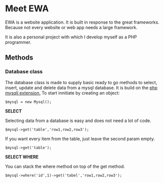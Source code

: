 # Meet EWA

EWA is a website application. It is built in response to the great frameworks. Because not every website or web app needs a large framework.

It is also a personal project with which I develop myself as a PHP programmer.

## Methods

### Database class

The database class is made to supply basic ready to go methods to select, insert, update and delete data from a mysql database. It is build on the [php mysqli extension.](https://www.php.net/manual/en/book.mysqli.php) To start innitiate by creating an object:

`$mysql = new Mysql();`

**SELECT**

Selecting data from a database is easy and does not need a lot of code.

`$mysql->get('table','row1,row2,row3');`

If you want every item from the table, just leave the second param empty.

`$mysql->get('table');`


**SELECT WHERE**

You can stack the where method on top of the get method.

`$mysql->where('id',1)->get('tabel','row1,row2,row3');`
